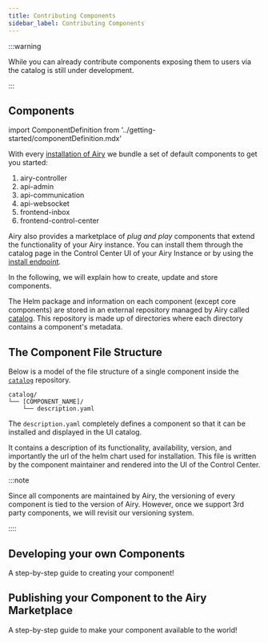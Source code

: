 ```yaml
---
title: Contributing Components
sidebar_label: Contributing Components
---
```


:::warning

While you can already contribute components exposing them to users via the catalog is still under development.

:::

## Components

import ComponentDefinition from '../getting-started/componentDefinition.mdx'

<ComponentDefinition/>

With every [installation of Airy](../getting-started/installation/introduction.md) we bundle a set of default components to get you started:

1. airy-controller
2. api-admin
3. api-communication
4. api-websocket
5. frontend-inbox
6. frontend-control-center

Airy also provides a marketplace of _plug and play_ components that extend the functionality of your Airy instance.
You can install them through the catalog page in the Control Center UI of your Airy Instance or by using the [install endpoint](../api/endpoints/components.md#install).

In the following, we will explain how to create, update and store components.

The Helm package and information on each component (except core components) are stored in an external repository managed by Airy called [catalog](https://github.com/airyhq/catalog).
This repository is made up of directories where each directory contains a component's metadata.

## The Component File Structure

Below is a model of the file structure of a single component inside the [`catalog`](https://github.com/airyhq/catalog) repository.

```
catalog/
└── [COMPONENT_NAME]/
    └── description.yaml
```

The `description.yaml` completely defines a component so that it can be installed and displayed in the UI catalog.

It contains a description of its functionality, availability, version, and importantly the url of the helm chart used for installation.
This file is written by the component maintainer and rendered into the UI of the Control Center.

:::note

Since all components are maintained by Airy, the versioning of every component is tied to the version of Airy.
However, once we support 3rd party components, we will revisit our versioning system.

::::

## Developing your own Components

A step-by-step guide to creating your component!

## Publishing your Component to the Airy Marketplace

A step-by-step guide to make your component available to the world!
